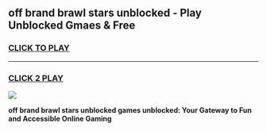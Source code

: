 
## off brand brawl stars unblocked - Play Unblocked Gmaes & Free
<h3>
<a href="https://news.freeplayer.one?title=off_brand_brawl_stars_unblocked&ref=16F">CLICK TO PLAY</a></h3>
<hr>

<h3>
<a href="https://news.freeplayer.one?title=off_brand_brawl_stars_unblocked&ref=16F">CLICK 2 PLAY</a>
  
</h3>

<a href="https://news.freeplayer.one?title=off_brand_brawl_stars_unblocked&ref=16F/"><img src="https://clearcache.store/games.png"></a>


**off brand brawl stars unblocked games unblocked: Your Gateway to Fun and Accessible Online Gaming**
